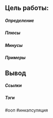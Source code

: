 

## Цель работы:

##### Определение

##### Плюсы

##### Минусы

##### Примеры


## Вывод


##### Ссылки

##### Тэги
#ооп #инкапсуляция 